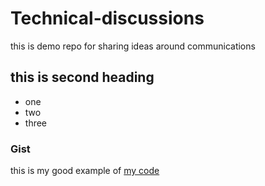 # Technical-discussions
this is demo repo for sharing ideas around communications


## this is second heading

* one
* two
* three
### Gist
this is my good example of [my code](https://gist.github.com/Smia-Sajid/dbb7201cb035d802c0f859b73dbbd77e)
